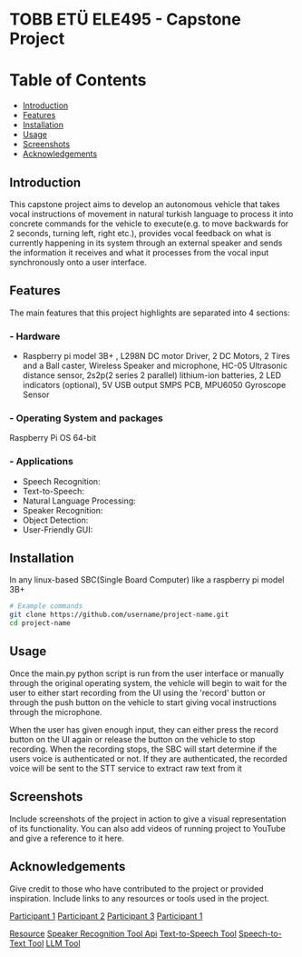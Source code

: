 # TOBB ETÜ ELE495 - Capstone Project

# Table of Contents
- [Introduction](#introduction)
- [Features](#features)
- [Installation](#installation)
- [Usage](#usage)
- [Screenshots](#screenshots)
- [Acknowledgements](#acknowledgements)

## Introduction
This capstone project aims to develop an autonomous vehicle that takes vocal instructions of movement in natural turkish language to process it into concrete commands for the vehicle to execute(e.g. to move backwards for 2 seconds, turning left, right etc.), provides vocal feedback on what is currently happening in its system through an external speaker and sends the information it receives and what it processes from the vocal input synchronously onto a user interface.


## Features
The main features that this project highlights are separated into 4 sections:

### - Hardware
 * Raspberry pi model 3B+ , L298N DC motor Driver, 2 DC Motors, 2 Tires and a Ball caster,  Wireless Speaker and microphone, HC-05 Ultrasonic distance sensor, 2s2p(2 series 2 parallel) lithium-ion batteries, 2 LED indicators (optional), 5V USB output SMPS PCB, MPU6050 Gyroscope Sensor
### - Operating System and packages 
Raspberry Pi OS 64-bit

### - Applications 

- Speech Recognition:
- Text-to-Speech:
- Natural Language Processing:
- Speaker Recognition:
- Object Detection:
- User-Friendly GUI:

## Installation
In any linux-based SBC(Single Board Computer) like a raspberry pi model 3B+

```bash
# Example commands
git clone https://github.com/username/project-name.git
cd project-name
```

## Usage
Once the main.py python script is run from the user interface or manually through the original operating system, the vehicle will begin to wait for the user to either start recording from the UI using the 'record' button or through the push button on the vehicle to start giving vocal instructions through the microphone.

When the user has given enough input, they can either press the record button on the UI again or release the button on the vehicle to stop recording. When the recording stops, the SBC will start determine if the users voice is authenticated or not. If they are authenticated, the recorded voice will be sent to the STT service to extract raw text from it 

## Screenshots
Include screenshots of the project in action to give a visual representation of its functionality. You can also add videos of running project to YouTube and give a reference to it here. 

## Acknowledgements
Give credit to those who have contributed to the project or provided inspiration. Include links to any resources or tools used in the project.

[Participant 1](https://github.com/emiirkaya)
[Participant 2](https://github.com/mfurkanozdem)
[Participant 3](https://github.com/user1)
[Participant 1](https://github.com/user1)

[Resource](https://www.raspberrypi.org/)
[Speaker Recognition Tool Api](https://picovoice.ai/docs/eagle)
[Text-to-Speech Tool](https://cloud.google.com/text-to-speech/docs)
[Speech-to-Text Tool](https://cloud.google.com/speech-to-text/docs/)
[LLM Tool](https://platform.openai.com/docs/api-reference/introduction)

